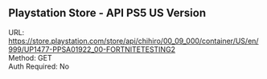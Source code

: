 ## Playstation Store - API PS5 US Version

URL: https://store.playstation.com/store/api/chihiro/00_09_000/container/US/en/999/UP1477-PPSA01922_00-FORTNITETESTING2 \
Method: GET \
Auth Required: No
